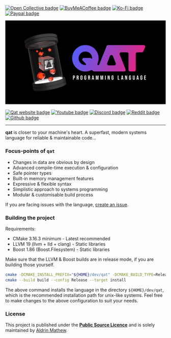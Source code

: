 <div>
<a href="https://opencollective.com/qatlang"><img src="https://img.shields.io/badge/Open%20Collective-3385FF?style=for-the-badge&logo=open-collective&logoColor=white" alt="Open Collective badge"/></a>
<a href="https://buymeacoffee.com/aldrinmathew"><img src="https://img.shields.io/badge/Buy%20Me%20a%20Coffee-ffdd00?style=for-the-badge&logo=buy-me-a-coffee&logoColor=black" alt="BuyMeACoffee badge"/></a>
<a href="https://ko-fi.com/aldrinmathew"><img src="https://img.shields.io/badge/Ko--fi-F16061?style=for-the-badge&logo=ko-fi&logoColor=white" alt="Ko-Fi badge"/></a>
<a href="https://paypal.me/aldrinsartfactory"><img src="https://img.shields.io/badge/PayPal-00457C?style=for-the-badge&logo=paypal&logoColor=white" alt="Paypal badge"/></a>
</div>

![Qat cover image](./media/qat_curved_cover.png)

<div>
<a href="https://qatlang.org"><img src="https://img.shields.io/badge/qatlang.org-444444?style=for-the-badge&logoColor=white" alt="Qat website badge"/></a>
<a href="https://youtube.com/@aldrinmathew"><img src="https://img.shields.io/badge/YouTube-FF0000?style=for-the-badge&logo=youtube&logoColor=white" alt="Youtube badge"/></a>
<a href="https://discord.gg/CNW3Uvptvd"><img src="https://img.shields.io/badge/Discord-7289DA?style=for-the-badge&logo=discord&logoColor=white" alt="Discord badge"/></a>
<a href="https://reddit.com/r/qatlang"><img src="https://img.shields.io/badge/Reddit-FF4500?style=for-the-badge&logo=reddit&logoColor=white" alt="Reddit badge"/></a>
<a href="https://github.com/AldrinMathew"><img src="https://img.shields.io/badge/Profile-000000?style=for-the-badge&logo=github&logoColor=white" alt="Github badge"/></a>
<hr>
</div>

**qat** is closer to your machine's heart. A superfast, modern systems language for reliable & maintainable code...

### Focus-points of `qat`

- Changes in data are obvious by design
- Advanced compile-time execution & configuration
- Safe pointer types
- Built-in memory management features
- Expressive & flexible syntax
- Simplistic approach to systems programming
- Modular & customisable build process

If you are facing issues with the language, [create an issue](https://github.com/qatlang/qat/issues/new/choose).

### Building the project

Requirements:

- CMake 3.16.3 minimum - Latest recommended
- LLVM 19 (llvm + lld + clang) - Static libraries
- Boost 1.86 (Boost.Filesystem) - Static libraries

Make sure that the LLVM & Boost builds are in release mode, if you are building those yourself.

```bash
cmake -DCMAKE_INSTALL_PREFIX="${HOME}/dev/qat" -DCMAKE_BUILD_TYPE=Release -DLLVM_DIR="/path/to/llvm" -DCMAKE_CXX_COMPILER="clang++-19" -DBOOST_DIR="/path/to/boost" -DCMAKE_C_COMPILER="clang-19" -DCMAKE_C_COMPILER_WORKS=1 -DCMAKE_CXX_COMPILER_WORKS=1 -DBUILD_SHARED_LIBS=false -GNinja -S src/ -B build/
cmake --build build --config Release --target install
```

The above command installs the language in the directory `${HOME}/dev/qat`, which is the recommended installation path for unix-like systems. Feel free to make changes to the above configuration to suit your needs.

### License

This project is published under the [**Public Source Licence**](https://github.com/qatlang/qat/blob/main/LICENSE) and is solely maintained by [Aldrin Mathew](https://github.com/AldrinMathew).
